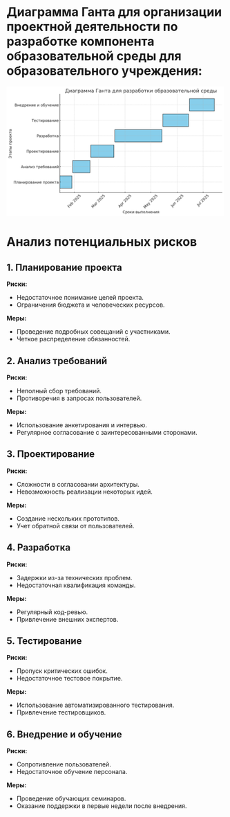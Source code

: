 # Диаграмма Ганта для организации проектной деятельности по разработке компонента образовательной среды для образовательного учреждения:
![Рисунок 2](https://github.com/indeecdedushka/IT_projects_mag/blob/master/%D0%98%D0%A1%D0%A0%201.2.png)

# Анализ потенциальных рисков

## 1. Планирование проекта

**Риски:**
- Недостаточное понимание целей проекта.
- Ограничения бюджета и человеческих ресурсов.

**Меры:**
- Проведение подробных совещаний с участниками.
- Четкое распределение обязанностей.

## 2. Анализ требований

**Риски:**
- Неполный сбор требований.
- Противоречия в запросах пользователей.

**Меры:**
- Использование анкетирования и интервью.
- Регулярное согласование с заинтересованными сторонами.

## 3. Проектирование

**Риски:**
- Сложности в согласовании архитектуры.
- Невозможность реализации некоторых идей.

**Меры:**
- Создание нескольких прототипов.
- Учет обратной связи от пользователей.

## 4. Разработка

**Риски:**
- Задержки из-за технических проблем.
- Недостаточная квалификация команды.

**Меры:**
- Регулярный код-ревью.
- Привлечение внешних экспертов.

## 5. Тестирование

**Риски:**
- Пропуск критических ошибок.
- Недостаточное тестовое покрытие.

**Меры:**
- Использование автоматизированного тестирования.
- Привлечение тестировщиков.

## 6. Внедрение и обучение

**Риски:**
- Сопротивление пользователей.
- Недостаточное обучение персонала.

**Меры:**
- Проведение обучающих семинаров.
- Оказание поддержки в первые недели после внедрения.
